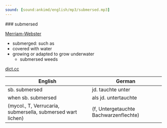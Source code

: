 ```yaml
---
sound: [sound:ankimd/english/mp3/submersed.mp3]
---
```


\### submersed

[Merriam-Webster](https://www.merriam-webster.com/dictionary/submersed)

- submerged: such as
- covered with water
- growing or adapted to grow underwater
    - submersed weeds

[dict.cc](https://www.dict.cc/submersed)

| English        | German       |
| -------------- | ------------ |
| sb. submersed | jd. tauchte unter |
| when sb. submersed | als jd. untertauchte |
|  (mycol., T, Verrucaria, submersella, submersed wart lichen) |  (f, Untergetauchte Bachwarzenflechte) |

